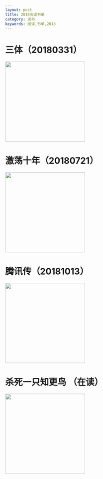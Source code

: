 ```yaml
---
layout: post
title: 2018阅读书单
category: 读书
keywords: 阅读,书单,2018
---
```


# 三体（20180331）

<img src="https://gss3.bdstatic.com/-Po3dSag_xI4khGkpoWK1HF6hhy/baike/c0%3Dbaike220%2C5%2C5%2C220%2C73/sign=8ff963cdcbbf6c81e33a24badd57da50/c9fcc3cec3fdfc03813e641dd33f8794a5c226d4.jpg"  width="256">

# 激荡十年（20180721）

<img src="https://gss0.bdstatic.com/-4o3dSag_xI4khGkpoWK1HF6hhy/baike/c0%3Dbaike80%2C5%2C5%2C80%2C26/sign=3340377ba2ec8a1300175fb2966afaea/b58f8c5494eef01f5e450b51ebfe9925bd317dd4.jpg"  width="256">

# 腾讯传（20181013）

<img src="https://gss3.bdstatic.com/-Po3dSag_xI4khGkpoWK1HF6hhy/baike/c0%3Dbaike180%2C5%2C5%2C180%2C60/sign=6e096f92ecdde711f3df4ba4c686a57e/810a19d8bc3eb1358891682caf1ea8d3fc1f44d7.jpg"  width="256">

# 杀死一只知更鸟 （在读）

<img src="https://gss1.bdstatic.com/9vo3dSag_xI4khGkpoWK1HF6hhy/baike/c0%3Dbaike220%2C5%2C5%2C220%2C73/sign=593593d7cefdfc03f175ebeab556ecf1/d043ad4bd11373f013cb0ab6a90f4bfbfbed0426.jpg"  width="256">
